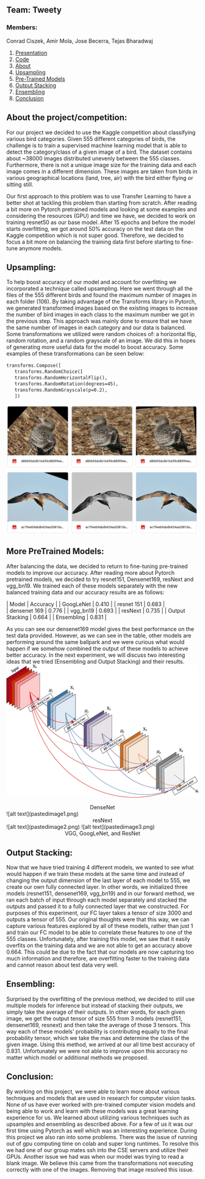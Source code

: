 ## Team: Tweety
### Members: 
Conrad Ciszek, Amir Mola, Jose Becerra, Tejas Bharadwaj


1. [Presentation](https://homes.cs.washington.edu/~amirmola/files/zoom_0.mp4)
2. [Code](https://github.com/amir-mola/Tweety)
3. [About](#about)
4. [Upsampling](#upsampling)
5. [Pre-Trained Models](#models)
6. [Output Stacking](#stack)
7. [Ensembling](#Ensembling)
8. [Conclusion](#final)


## About the project/competition: <a name="about"></a>
For our project we decided to use the Kaggle competition about classifying various bird categories. Given 555 different categories of birds, the challenge is to train a supervised machine learning model that is able to detect the category/class of a given image of a bird. The dataset contains about ~38000 images distributed unevenly between the 555 classes. Furthermore, there is not a unique image size for the training data and each image comes in a different dimension. These images are taken from birds in various geographical locations (land, tree, air) with the bird either flying or sitting still.

Our first approach to this problem was to use Transfer Learning to have a better shot at tackling this problem than starting from scratch. After reading a bit more on Pytorch pretrained models and looking at some examples and considering the resources (GPU) and time we have, we decided to work on training resnet50 as our base model. After 15 epochs and before the model starts overfitting, we got around 50% accuracy on the test data on the Kaggle competition which is not super good. Therefore, we decided to focus a bit more on balancing the training data first before starting to fine-tune anymore models.

## Upsampling: <a name="upsampling"></a>
To help boost accuracy of our model and account for overfitting we incorporated a technique called upsampling. Here we went through all the files of the 555 different birds and found the maximum number of images in each folder (106). By taking advantage of the Transforms library in Pytorch, we generated transformed images based on the existing images to increase the number of bird images in each class to the maximum number we got in the previous step. This approach was mainly done to ensure that we have the same number of images in each category and our data is balanced. Some transformations we utilized were random choices of: a horizontal flip, random rotation, and a random grayscale of an image. We did this in hopes of generating more useful data for the model to boost accuracy. Some examples of these transformations can be seen below: 
```
transforms.Compose([
   transforms.RandomChoice([
   transforms.RandomHorizontalFlip(),
   transforms.RandomRotation(degrees=45),
   transforms.RandomGrayscale(p=0.2),
   ])
```
![alt text](bird0.png)
![alt text](bird1.png)
## More PreTrained Models: <a name="models"></a>
After balancing the data, we decided to return to fine-tuning pre-trained models to improve our accuracy. After reading more about Pytorch pretrained models, we decided to try resnet151, Densenet169, resNext and vgg_bn19. We trained each of these models separately with the new balanced training data and our accuracy results are as follows:

| Model           | Accuracy |
| GoogLeNet       | 0.410    |
| resnet 151      | 0.683    |  
| densenet 169    | 0.776    | 
| vgg_bn19        | 0.693    |
| resNext         | 0.735    |
| Output Stacking | 0.664    |
| Ensembling      | 0.831    |

As you can see our densenet169 model gives the best performance on the test data provided. However, as we can see in the table, other models are performing around the same ballpark and we were curious what would happen if we somehow combined the output of these models to achieve better accuracy. In the next experiment, we will discuss two interesting ideas that we tried (Ensembling and Output Stacking) and their results.
![alt text](pastedimage0.png)
<center>DenseNet</center>
![alt text](pastedimage1.png)
<center>resNext</center>
![alt text](pastedimage2.png)
![alt text](pastedimage3.png)
<center>VGG, GoogLeNet, and ResNet</center>

## Output Stacking: <a name="stack"></a>
Now that we have tried training 4 different models, we wanted to see what would happen if we train these models at the same time and instead of changing the output dimension of the last layer of each model to 555, we create our own fully connected layer. In other words, we initialized three models (resnet151, densenet169, vgg_bn19) and in our forward method, we ran each batch of input through each model separately and stacked the outputs and passed it to a fully connected layer that we constructed. For purposes of this experiment, our FC layer takes a tensor of size 3000 and outputs a tensor of 555. Our original thoughts were that this way, we can capture various features explored by all of these models, rather than just 1 and train our FC model to be able to correlate these features to one of the 555 classes. Unfortunately, after training this model, we saw that it easily overfits on the training data and we are not able to get an accuracy above 0.664. This could be due to the fact that our models are now capturing too much information and therefore, are overfitting faster to the training data and cannot reason about test data very well. 

## Ensembling: <a name="Ensembling"></a>
Surprised by the overfitting of the previous method, we decided to still use multiple models for inference but instead of stacking their outputs, we simply take the average of their outputs. In other words, for each given image, we get the output tensor of size 555 from 3 models (resnet151, densenet169, resnext) and then take the average of those 3 tensors. This way each of these models' probability is contributing equally to the final probability tensor, which we take the max and determine the class of the given image. Using this method, we arrived at our all time best accuracy of 0.831. Unfortunately we were not able to improve upon this accuracy no matter which model or additional methods we proposed.

## Conclusion: <a name="final"></a>
By working on this project, we were able to learn more about various techniques and models that are used in research for computer vision tasks. None of us have ever worked with pre-trained computer vision models and being able to work and learn with these models was a great learning experience for us. We learned about utilizing various techniques such as upsamples and ensembling as described above. For a few of us it was our first time using Pytorch as well which was an interesting experience. 
	During this project we also ran into some problems. There was the issue of running out of gpu computing time on colab and super long runtimes. To resolve this we had one of our group mates ssh into the CSE servers and utilize their GPUs. Another issue we had was when our model was trying to read a blank image. We believe this came from the transformations not executing correctly with one of the images. Removing that image resolved this issue.

